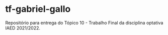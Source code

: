 # tf-gabriel-gallo
Repositório para entrega do Tópico 10 - Trabalho Final da disciplina optativa IAED 2021/2022.
